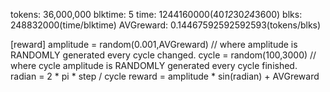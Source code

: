 tokens:  36,000,000
blktime: 5
time:    1244160000(40*12*30*24*3600)
blks:    248832000(time/blktime)
AVGreward: 0.14467592592592593(tokens/blks)

[reward]
amplitude = random(0.001,AVGreward) // where amplitude is RANDOMLY generated every cycle changed.
cycle = random(100,3000) // where cycle amplitude is RANDOMLY generated every cycle finished.
radian = 2 * pi * step / cycle
reward = amplitude * sin(radian) + AVGreward